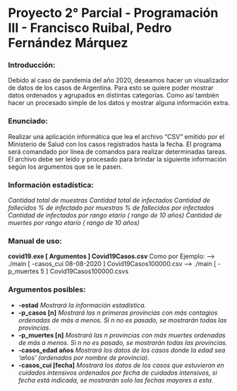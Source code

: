# Proyecto 2° Parcial - Programación III - Francisco Ruibal, Pedro Fernández Márquez
### Introducción:
Debido al caso de pandemia del año 2020, deseamos hacer un visualizador de datos de los casos
de Argentina. Para esto se quiere poder mostrar datos ordenados y agrupados en distintas categorías.
Como así también hacer un procesado simple de los datos y mostrar alguna información extra.
### Enunciado:
Realizar una aplicación informática que lea el archivo “CSV” emitido por el Ministerio de Salud con
los casos registrados hasta la fecha. El programa será comandado por línea de comandos para realizar
determinadas tareas.
El archivo debe ser leído y procesado para brindar la siguiente información según los argumentos
que se le pasen.
### Información estadística:
*Cantidad total de muestras
Cantidad total de infectados
Cantidad de fallecidos
% de infectado por muestras
% de fallecidos por infectados
Cantidad de infectados por rango etario ( rango de 10 años)
Cantidad de muertes por rango etario ( rango de 10 años)*
### Manual de uso:
**covid19.exe [ Argumentos ] Covid19Casos.csv**
Como por Ejemplo:
--> ./main [ -casos_cui 08-08-2020 ] Covid19Casos100000.csv
--> ./main [ -p_muertes 5 ] Covid19Casos100000.csvs
### Argumentos posibles:
- **-estad** *Mostrará la información estadística.*
- **-p_casos [n]** *Mostrará las n primeras provincias con más contagios ordenadas de más a menos. Si n no es pasado, se mostrarán todas las provincias.*
- **-p_muertes [n]** *Mostrará las n provincias con más muertes ordenadas de más a menos. Si n no es pasado, se mostrarán todas las provincias.*
- **-casos_edad años** *Mostrará los datos de los casos donde la edad sea ‘años’ (ordenados por nombre de provincia).*
- **-casos_cui [fecha]** *Mostrará los datos de los casos que estuvieron en cuidados intensivos ordenados por fecha de cuidados intensivos, si fecha está indicada, se mostrarán solo las fechas mayores a esta.*
